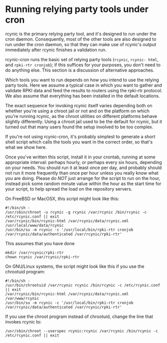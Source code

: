 # Running relying party tools under cron

rcynic is the primary relying party tool, and it's designed to run under the
cron daemon. Consequently, most of the other tools are also designed to run
under the cron daemon, so that they can make use of rcynic's output
immediately after rcynic finishes a validation run.

rcynic-cron runs the basic set of relying party tools (`rcynic`, `rcynic-
html`, and `rpki-rtr cronjob`); if this suffices for your purposes, you don't
need to do anything else. This section is a discussion of alternative
approaches.

Which tools you want to run depends on how you intend to use the relying party
tools. Here we assume a typical case in which you want to gather and validate
RPKI data and feed the results to routers using the rpki-rtr protocol. We also
assume that everything has been installed in the default locations.

The exact sequence for invoking rcynic itself varies depending both on whether
you're using a chroot jail or not and on the platform on which you're running
rcynic, as the chroot utilities on different platforms behave slightly
differently. Using a chroot jail used to be the default for rcynic, but it
turned out that many users found the setup involved to be too complex.

If you're not using rcynic-cron, it's probably simplest to generate a short
shell script which calls the tools you want in the correct order, so that's
what we show here.

Once you've written this script, install it in your crontab, running at some
appropriate interval: perhaps hourly, or perhaps every six hours, depending on
your needs. You should run it at least once per day, and probably should not
run it more frequently than once per hour unless you really know what you are
doing. Please do _NOT_ just arrange for the script to run on the hour, instead
pick some random minute value within the hour as the start time for your
script, to help spread the load on the repository servers.

On FreeBSD or MacOSX, this script might look like this:

    #!/bin/sh -
    /usr/sbin/chroot -u rcynic -g rcynic /var/rcynic /bin/rcynic -c /etc/rcynic.conf || exit
    /var/rcynic/bin/rcynic-html /var/rcynic/data/rcynic.xml /usr/local/www/data/rcynic
    /usr/bin/su -m rcynic -c '/usr/local/bin/rpki-rtr cronjob /var/rcynic/data/authenticated /var/rcynic/rpki-rtr'

This assumes that you have done

    mkdir /var/rcynic/rpki-rtr
    chown rcynic /var/rcynic/rpki-rtr

On GNU/Linux systems, the script might look like this if you use the chrootuid
program:

    #!/bin/sh -
    /usr/bin/chrootuid /var/rcynic rcynic /bin/rcynic -c /etc/rcynic.conf || exit
    /var/rcynic/bin/rcynic-html /var/rcynic/data/rcynic.xml /var/www/rcynic
    /usr/bin/su -m rcynic -c '/usr/local/bin/rpki-rtr cronjob /var/rcynic/data/authenticated /var/rcynic/rpki-rtr'

If you use the chroot program instead of chrootuid, change the line that
invokes rcynic to:

    /usr/sbin/chroot --userspec rcynic:rcynic /var/rcynic /bin/rcynic -c /etc/rcynic.conf || exit
